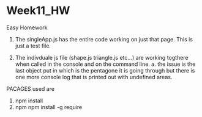# Week11_HW
Easy Homework

1. The singleApp.js has the entire code working on just that page.  This is just a test file.

2. The indivduale js file (shape.js triangle.js etc...) are working togthere when called in the console and on the command line.
	a. the issue is the last object put in which is the pentagone it is going through but there is one more console log that is printed out with undefined areas.


PACAGES used are 
1. npm install
2. npm npm install -g require
